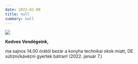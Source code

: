 ```yaml
---
date: 2022-01-08
title: null
summary: null
---
```

![](/images/tranzit-sutemeny-web.jpg)

**Kedves Vendégeink,**

ma sajnos 14.00 órától bezár a konyha technikai okok miatt, DE sütizni/kávézni gyertek bátran! (2022. január 7.)